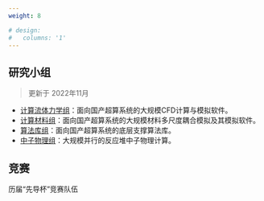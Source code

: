 ```yaml
---
weight: 8

# design:
#   columns: '1'
---
```


## 研究小组
> 更新于 2022年11月

- [计算流体力学组](../posts/cfd-group)：面向国产超算系统的大规模CFD计算与模拟软件。
- [计算材料组](../posts/material-group)：面向国产超算系统的大规模材料多尺度耦合模拟及其模拟软件。
- [算法库组](../posts/lib-group)：面向国产超算系统的底层支撑算法库。
- [中子物理组](../posts/antmoc-group)：大规模并行的反应堆中子物理计算。

## 竞赛
历届“先导杯”竞赛队伍